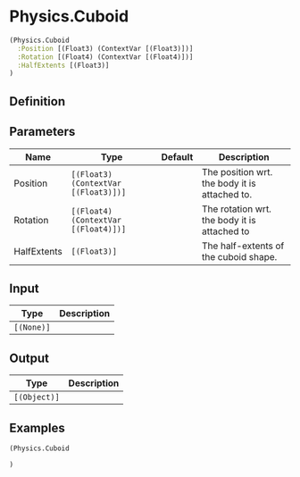 # Physics.Cuboid

```clojure
(Physics.Cuboid
  :Position [(Float3) (ContextVar [(Float3)])]
  :Rotation [(Float4) (ContextVar [(Float4)])]
  :HalfExtents [(Float3)]
)
```

## Definition


## Parameters
| Name | Type | Default | Description |
|------|------|---------|-------------|
| Position | `[(Float3) (ContextVar [(Float3)])]` |  | The position wrt. the body it is attached to. |
| Rotation | `[(Float4) (ContextVar [(Float4)])]` |  | The rotation  wrt. the body it is attached to |
| HalfExtents | `[(Float3)]` |  | The half-extents of the cuboid shape. |


## Input
| Type | Description |
|------|-------------|
| `[(None)]` |  |


## Output
| Type | Description |
|------|-------------|
| `[(Object)]` |  |


## Examples

```clojure
(Physics.Cuboid

)
```
